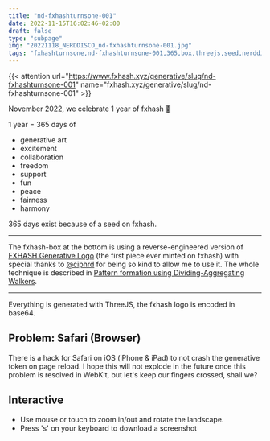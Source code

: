 ```yaml
---
title: "nd-fxhashturnsone-001"
date: 2022-11-15T16:02:46+02:00
draft: false
type: "subpage"
img: "20221118_NERDDISCO_nd-fxhashturnsone-001.jpg"
tags: "fxhashturnsone,nd-fxhashturnsone-001,365,box,threejs,seed,nerddisco,displacement,webgl"
---
```



{{< attention url="https://www.fxhash.xyz/generative/slug/nd-fxhashturnsone-001" name="fxhash.xyz/generative/slug/nd-fxhashturnsone-001" >}} 

November 2022, we celebrate 1 year of fxhash 🎉

1 year = 365 days of

* generative art
* excitement
* collaboration
* freedom
* support
* fun
* peace
* fairness
* harmony

365 days exist because of a seed on fxhash. 

----

The fxhash-box at the bottom is using a reverse-engineered version of [FXHASH Generative Logo](https://www.fxhash.xyz/generative/slug/fxhash-generative-logo) (the first piece ever minted on fxhash) with special thanks to [@ciphrd](https://www.fxhash.xyz/u/ciphrd) for being so kind to allow me to use it. The whole technique is described in [Pattern formation using Dividing-Aggregating Walkers](https://ciphrd.com/2021/03/17/pattern-formation-using-dividing-aggregating-walkers).

----

Everything is generated with ThreeJS, the fxhash logo is encoded in base64. 


## Problem: Safari (Browser)

There is a hack for Safari on iOS (iPhone & iPad) to not crash the generative token on page reload. I hope this will not explode in the future once this problem is resolved in WebKit, but let's keep our fingers crossed, shall we? 

## Interactive
- Use mouse or touch to zoom in/out and rotate the landscape.
- Press 's' on your keyboard to download a screenshot